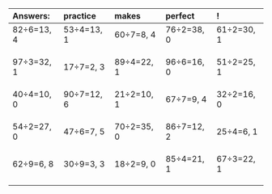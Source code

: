 | Answers: | practice | makes | perfect | ! |
| :--- | :--- | :--- | :--- | :--- |
| 82÷6=13, 4 | 53÷4=13, 1 | 60÷7=8, 4 | 76÷2=38, 0 | 61÷2=30, 1 | 
|   |   |   |   |   | 
|   |   |   |   |   | 
|   |   |   |   |   | 
| 97÷3=32, 1 | 17÷7=2, 3 | 89÷4=22, 1 | 96÷6=16, 0 | 51÷2=25, 1 | 
|   |   |   |   |   | 
|   |   |   |   |   | 
|   |   |   |   |   | 
| 40÷4=10, 0 | 90÷7=12, 6 | 21÷2=10, 1 | 67÷7=9, 4 | 32÷2=16, 0 | 
|   |   |   |   |   | 
|   |   |   |   |   | 
|   |   |   |   |   | 
| 54÷2=27, 0 | 47÷6=7, 5 | 70÷2=35, 0 | 86÷7=12, 2 | 25÷4=6, 1 | 
|   |   |   |   |   | 
|   |   |   |   |   | 
|   |   |   |   |   | 
| 62÷9=6, 8 | 30÷9=3, 3 | 18÷2=9, 0 | 85÷4=21, 1 | 67÷3=22, 1 | 
|   |   |   |   |   | 
|   |   |   |   |   | 
|   |   |   |   |   | 

